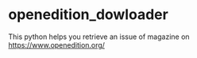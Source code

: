 # openedition_dowloader
This python helps you retrieve an issue of magazine on https://www.openedition.org/
